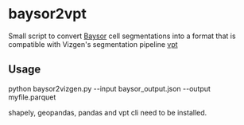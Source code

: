 # baysor2vpt

Small script to convert [Baysor](https://github.com/kharchenkolab/Baysor) cell segmentations into a format that is compatible with Vizgen's segmentation pipeline [vpt](https://github.com/Vizgen/vizgen-postprocessing)

## Usage

python baysor2vizgen.py --input baysor_output.json --output myfile.parquet

shapely, geopandas, pandas and vpt cli need to be installed.
